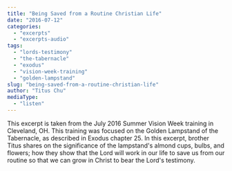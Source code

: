```yaml
---
title: "Being Saved from a Routine Christian Life"
date: "2016-07-12"
categories: 
  - "excerpts"
  - "excerpts-audio"
tags: 
  - "lords-testimony"
  - "the-tabernacle"
  - "exodus"
  - "vision-week-training"
  - "golden-lampstand"
slug: "being-saved-from-a-routine-christian-life"
author: "Titus Chu"
mediaType: 
  - "listen"
---
```


This excerpt is taken from the July 2016 Summer Vision Week training in Cleveland, OH. This training was focused on the Golden Lampstand of the Tabernacle, as described in Exodus chapter 25. In this excerpt, brother Titus shares on the significance of the lampstand's almond cups, bulbs, and flowers; how they show that the Lord will work in our life to save us from our routine so that we can grow in Christ to bear the Lord's testimony.
